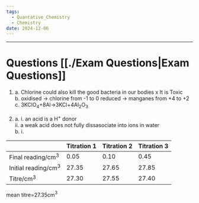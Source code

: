 ```yaml
---
tags:
  - Quantative_Chemistry
  - Chemistry
date: 2024-12-06
---
```

---  
# Questions [[./Exam Questions|Exam Questions]]  
1.  a. Chlorine could also kill the good bacteria in our bodies x It is Toxic  
	b. oxidised -> chlorine from -1 to 0     reduced -> manganes from +4 to +2  
	c. 3KClO$_4$+8Al->3KCl+4Al$_2$O$_3$  
  
2.   a. i. an acid is a H$^+$ donor  
	   ii. a weak acid does not fully dissasociate into ions in water  
	 b. i.   
  
|                        | Titration 1 | Titration 2 | Titration 3 |  
| ---------------------- | ----------- | ----------- | ----------- |  
| Final reading/cm$^3$   | 0.05        | 0.10        | 0.45        |  
| Initial reading/cm$^3$ | 27.35       | 27.65       | 27.85       |  
| Titre/cm$^3$           | 27.30       | 27.55       | 27.40       |  
mean titre=27.35cm$^3$  
